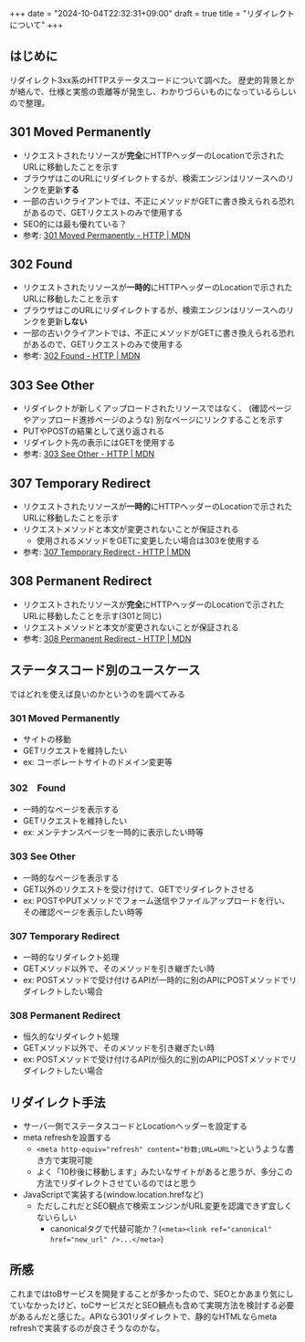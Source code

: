 +++
date = "2024-10-04T22:32:31+09:00"
draft = true
title = "リダイレクトについて"
+++


## はじめに

リダイレクト3xx系のHTTPステータスコードについて調べた。
歴史的背景とかが絡んで、仕様と実態の乖離等が発生し、わかりづらいものになっているらしいので整理。

## 301 Moved Permanently

- リクエストされたリソースが**完全**にHTTPヘッダーのLocationで示されたURLに移動したことを示す
- ブラウザはこのURLにリダイレクトするが、検索エンジンはリソースへのリンクを更新**する**
- 一部の古いクライアントでは、不正にメソッドがGETに書き換えられる恐れがあるので、GETリクエストのみで使用する
- SEO的には最も優れている？
- 参考: [301 Moved Permanently - HTTP | MDN](https://developer.mozilla.org/ja/docs/Web/HTTP/Status/301)

## 302 Found

- リクエストされたリソースが**一時的**にHTTPヘッダーのLocationで示されたURLに移動したことを示す
- ブラウザはこのURLにリダイレクトするが、検索エンジンはリソースへのリンクを更新**しない**
- 一部の古いクライアントでは、不正にメソッドがGETに書き換えられる恐れがあるので、GETリクエストのみで使用する
- 参考: [302 Found - HTTP | MDN](https://developer.mozilla.org/ja/docs/Web/HTTP/Status/302)

## 303 See Other

- リダイレクトが新しくアップロードされたリソースではなく、 (確認ページやアップロード進捗ページのような) 別なページにリンクすることを示す
- PUTやPOSTの結果として送り返される
- リダイレクト先の表示にはGETを使用する
- 参考: [303 See Other - HTTP | MDN](https://developer.mozilla.org/ja/docs/Web/HTTP/Status/303)

## 307 Temporary Redirect

- リクエストされたリソースが**一時的**にHTTPヘッダーのLocationで示されたURLに移動したことを示す
- リクエストメソッドと本文が変更されないことが保証される
  - 使用されるメソッドをGETに変更したい場合は303を使用する
- 参考: [307 Temporary Redirect - HTTP | MDN](https://developer.mozilla.org/ja/docs/Web/HTTP/Status/307)

## 308 Permanent Redirect

- リクエストされたリソースが**完全**にHTTPヘッダーのLocationで示されたURLに移動したことを示す(301と同じ)
- リクエストメソッドと本文が変更されないことが保証される
- 参考: [308 Permanent Redirect - HTTP | MDN](https://developer.mozilla.org/ja/docs/Web/HTTP/Status/308)
 
## ステータスコード別のユースケース

ではどれを使えば良いのかというのを調べてみる

### 301 Moved Permanently

- サイトの移動
- GETリクエストを維持したい
- ex: コーポレートサイトのドメイン変更等

### 302　Found

- 一時的なページを表示する
- GETリクエストを維持したい
- ex: メンテナンスページを一時的に表示したい時等

### 303 See Other

- 一時的なページを表示する
- GET以外のリクエストを受け付けて、GETでリダイレクトさせる
- ex: POSTやPUTメソッドでフォーム送信やファイルアップロードを行い、その確認ページを表示したい時等

### 307 Temporary Redirect

- 一時的なリダイレクト処理
- GETメソッド以外で、そのメソッドを引き継ぎたい時
- ex: POSTメソッドで受け付けるAPIが一時的に別のAPIにPOSTメソッドでリダイレクトしたい場合

### 308 Permanent Redirect

- 恒久的なリダイレクト処理
- GETメソッド以外で、そのメソッドを引き継ぎたい時
- ex: POSTメソッドで受け付けるAPIが恒久的に別のAPIにPOSTメソッドでリダイレクトしたい場合

## リダイレクト手法

- サーバー側でステータスコードとLocationヘッダーを設定する
- meta refreshを設置する
  - `<meta http-equiv="refresh" content="秒数;URL=URL">`というような書き方で実現可能
  - よく「10秒後に移動します」みたいなサイトがあると思うが、多分この方法でリダイレクトさせているのではと思う
- JavaScriptで実装する(window.location.hrefなど)
  - ただしこれだとSEO観点で検索エンジンがURL変更を認識できず宜しくないらしい
    - canonicalタグで代替可能か？(`<meta><link ref="canonical" href="new_url" />...</meta>`)
 
## 所感

これまではtoBサービスを開発することが多かったので、SEOとかあまり気にしていなかったけど、toCサービスだとSEO観点も含めて実現方法を検討する必要があるんだと感じた。APIなら301リダイレクトで、静的なHTMLならmeta refreshで実装するのが良さそうなのかな。
  

